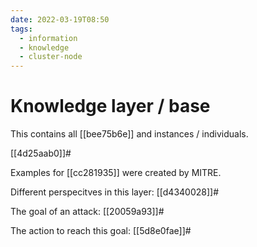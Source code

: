```yaml
---
date: 2022-03-19T08:50
tags:
  - information
  - knowledge
  - cluster-node
---
```


# Knowledge layer / base

This contains all [[bee75b6e]] and  instances / individuals.

[[4d25aab0]]#

Examples for [[cc281935]] were created by MITRE.

Different perspecitves in this layer: [[d4340028]]#

The goal of an attack: [[20059a93]]#

The action to reach this goal: [[5d8e0fae]]#

